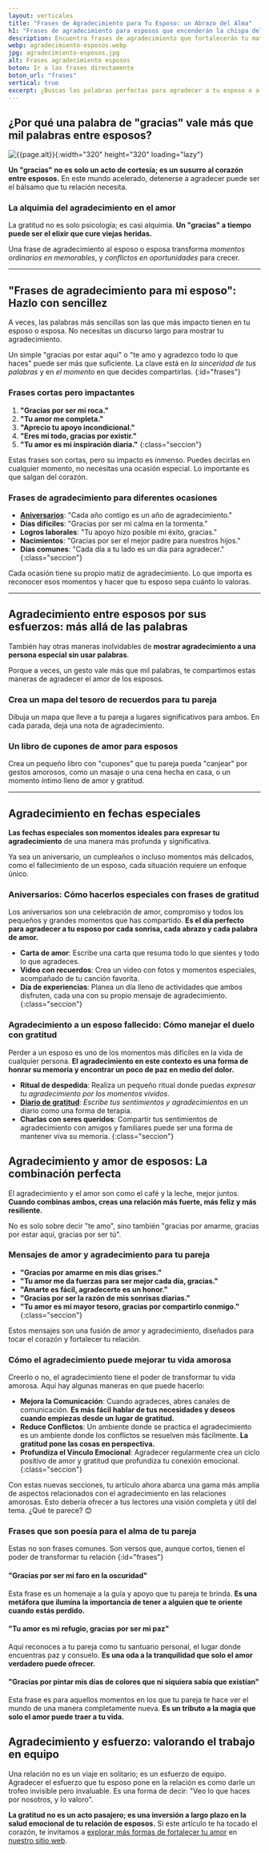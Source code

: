 ```yaml
---
layout: verticales
title: "Frases de Agradecimiento para Tu Esposo: un Abrazo del Alma"
h1: "Frases de agradecimiento para esposos que encenderán la chispa del amor"
description: Encuentra frases de agradecimiento que fortalecerán tu matrimonio. ¡Haz clic y emociona a tu esposo o esposa hoy!
webp: agradecimiento-esposos.webp
jpg: agradecimiento-esposos.jpg
alt: Frases agradecimiento esposos
boton: Ir a las frases directamente
boton_url: "frases"
vertical: true
excerpt: ¿Buscas las palabras perfectas para agradecer a tu esposo o a tu esposa? Encuentra frases que van directo al corazón. Agradece a tu esposo con frases que valen su peso en oro. O a tu esposa con palabras que enamoran.
---
```

## ¿Por qué una palabra de "gracias" vale más que mil palabras entre esposos?

![{{page.alt}}]({{site.baseurl}}/img/{{page.webp}} "Gratitud estudiantes"){:width="320" height="320" loading="lazy"}

**Un "gracias" no es solo un acto de cortesía; es un susurro al corazón entre esposos.** En este mundo acelerado, detenerse a agradecer puede ser el bálsamo que tu relación necesita.

### La alquimia del agradecimiento en el amor

La gratitud no es solo psicología; es casi alquimia. **Un "gracias" a tiempo puede ser el elixir que cure viejas heridas.**

Una frase de agradecimiento al esposo o esposa transforma *momentos ordinarios en memorables*, y *conflictos en oportunidades* para crecer.

----

## "Frases de agradecimiento para mi esposo": Hazlo con sencillez

A veces, las palabras más sencillas son las que más impacto tienen en tu esposo o esposa. No necesitas un discurso largo para mostrar tu agradecimiento.

Un simple "gracias por estar aquí" o "te amo y agradezco todo lo que haces" puede ser más que suficiente. La clave está en *la sinceridad de tus palabras* y en *el momento* en que decides compartirlas.
{:id="frases"}

### Frases cortas pero impactantes

1. **"Gracias por ser mi roca."**
2. **"Tu amor me completa."**
3. **"Aprecio tu apoyo incondicional."**
4. **"Eres mi todo, gracias por existir."**
5. **"Tu amor es mi inspiración diaria."**
{:class="seccion"}

Estas frases son cortas, pero su impacto es inmenso. Puedes decirlas en cualquier momento, no necesitas una ocasión especial. Lo importante es que salgan del corazón.

### Frases de agradecimiento para diferentes ocasiones

- **[Aniversarios]({{'frases-agradecimiento-aniversario'|relative_url}} "Frases para aniversarios")**: "Cada año contigo es un año de agradecimiento."
- **Días difíciles**: "Gracias por ser mi calma en la tormenta."
- **Logros laborales**: "Tu apoyo hizo posible mi éxito, gracias."
- **Nacimientos**: "Gracias por ser el mejor padre para nuestros hijos."
- **Días comunes**: "Cada día a tu lado es un día para agradecer."
{:class="seccion"}

Cada ocasión tiene su propio matiz de agradecimiento. Lo que importa es reconocer esos momentos y hacer que tu esposo sepa cuánto lo valoras.

----

## Agradecimiento entre esposos por sus esfuerzos: más allá de las palabras

También hay otras maneras inolvidables de **mostrar agradecimiento a una persona especial sin usar palabras**.

Porque a veces, un gesto vale más que mil palabras, te compartimos estas maneras de agradecer el amor de los esposos.

### Crea un mapa del tesoro de recuerdos para tu pareja

Dibuja un mapa que lleve a tu pareja a lugares significativos para ambos. En cada parada, deja una nota de agradecimiento.

### Un libro de cupones de amor para esposos

Crea un pequeño libro con "cupones" que tu pareja pueda "canjear" por gestos amorosos, como un masaje o una cena hecha en casa, o un momento íntimo lleno de amor y gratitud.

----

## Agradecimiento en fechas especiales

**Las fechas especiales son momentos ideales para expresar tu agradecimiento** de una manera más profunda y significativa.

Ya sea un aniversario, un cumpleaños o incluso momentos más delicados, como el fallecimiento de un esposo, cada situación requiere un enfoque único.

### Aniversarios: Cómo hacerlos especiales con frases de gratitud

Los aniversarios son una celebración de amor, compromiso y todos los pequeños y grandes momentos que has compartido. **Es el día perfecto para agradecer a tu esposo por cada sonrisa, cada abrazo y cada palabra de amor.**

- **Carta de amor**: Escribe una carta que resuma todo lo que sientes y todo lo que agradeces.
- **Video con recuerdos**: Crea un video con fotos y momentos especiales, acompañado de tu canción favorita.
- **Día de experiencias**: Planea un día lleno de actividades que ambos disfruten, cada una con su propio mensaje de agradecimiento.
{:class="seccion"}

### Agradecimiento a un esposo fallecido: Cómo manejar el duelo con gratitud

Perder a un esposo es uno de los momentos más difíciles en la vida de cualquier persona. **El agradecimiento en este contexto es una forma de honrar su memoria y encontrar un poco de paz en medio del dolor.**

- **Ritual de despedida**: Realiza un pequeño ritual donde puedas *expresar tu agradecimiento por los momentos vividos*.
- **[Diario de gratitud]({{'muchas-gracias-por-tu-apoyo'|relative_url}})**: *Escribe tus sentimientos y agradecimientos* en un diario como una forma de terapia.
- **Charlas con seres queridos**: Compartir tus sentimientos de agradecimiento con amigos y familiares puede ser una forma de mantener viva su memoria.
{:class="seccion"}

## Agradecimiento y amor de esposos: La combinación perfecta

El agradecimiento y el amor son como el café y la leche, mejor juntos. **Cuando combinas ambos, creas una relación más fuerte, más feliz y más resiliente.**

No es solo sobre decir "te amo", sino también "gracias por amarme, gracias por estar aquí, gracias por ser tú".

### Mensajes de amor y agradecimiento para tu pareja

- **"Gracias por amarme en mis días grises."**
- **"Tu amor me da fuerzas para ser mejor cada día, gracias."**
- **"Amarte es fácil, agradecerte es un honor."**
- **"Gracias por ser la razón de mis sonrisas diarias."**
- **"Tu amor es mi mayor tesoro, gracias por compartirlo conmigo."**
{:class="seccion"}

Estos mensajes son una fusión de amor y agradecimiento, diseñados para tocar el corazón y fortalecer tu relación.

### Cómo el agradecimiento puede mejorar tu vida amorosa

Creerlo o no, el agradecimiento tiene el poder de transformar tu vida amorosa. Aquí hay algunas maneras en que puede hacerlo:

- **Mejora la Comunicación**: Cuando agradeces, abres canales de comunicación. **Es más fácil hablar de tus necesidades y deseos cuando empiezas desde un lugar de gratitud.**
- **Reduce Conflictos**: Un ambiente donde se practica el agradecimiento es un ambiente donde los conflictos se resuelven más fácilmente. **La gratitud pone las cosas en perspectiva.**
- **Profundiza el Vínculo Emocional**: Agradecer regularmente crea un ciclo positivo de amor y gratitud que profundiza tu conexión emocional.
{:class="seccion"}

Con estas nuevas secciones, tu artículo ahora abarca una gama más amplia de aspectos relacionados con el agradecimiento en las relaciones amorosas. Esto debería ofrecer a tus lectores una visión completa y útil del tema. ¿Qué te parece? 😊

### Frases que son poesía para el alma de tu pareja

Estas no son frases comunes. Son versos que, aunque cortos, tienen el poder de transformar tu relación
{:id="frases"}

#### "Gracias por ser mi faro en la oscuridad"

Esta frase es un homenaje a la guía y apoyo que tu pareja te brinda. **Es una metáfora que ilumina la importancia de tener a alguien que te oriente cuando estás perdido.**

#### "Tu amor es mi refugio, gracias por ser mi paz"

Aquí reconoces a tu pareja como tu santuario personal, el lugar donde encuentras paz y consuelo. **Es una oda a la tranquilidad que solo el amor verdadero puede ofrecer.**

#### "Gracias por pintar mis días de colores que ni siquiera sabía que existían"

Esta frase es para aquellos momentos en los que tu pareja te hace ver el mundo de una manera completamente nueva. **Es un tributo a la magia que solo el amor puede traer a tu vida.**

## Agradecimiento y esfuerzo: valorando el trabajo en equipo

Una relación no es un viaje en solitario; es un esfuerzo de equipo. Agradecer el esfuerzo que tu esposo pone en la relación es como darle un trofeo invisible pero invaluable. Es una forma de decir: "Veo lo que haces por nosotros, y lo valoro".

**La gratitud no es un acto pasajero; es una inversión a largo plazo en la salud emocional de tu relación de esposos.** Si este artículo te ha tocado el corazón, te invitamos a [explorar más formas de fortalecer tu amor]({{'frases-agradecimiento-amor'|relative_url}} "Frases gratitud amor") en [nuestro sitio web](/).
